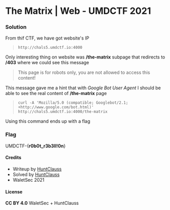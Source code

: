 # The Matrix | Web - UMDCTF 2021

### Solution

From thif CTF, we have got website's IP
> `http://chals5.umdctf.io:4000`

Only interesting thing on website was **/the-matrix** subpage that redirects to **/403** where we could see this message

> This page is for robots only, you are not allowed to access this content!

This message gave me a hint that with *Google Bot User Agent* I should be able to see the real content of **/the-matrix** page

> `curl -A 'Mozilla/5.0 (compatible; Googlebot/2.1; +http://www.google.com/bot.html)' http://chals5.umdctf.io:4000/the-matrix`

Using this command ends up with a flag

### Flag

UMDCTF-{**r0b0t_r3b3ll!0n**}

#### Credits

- Writeup by [HuntClauss](https://ctftime.org/user/106464)
- Solved by [HuntClauss](https://ctftime.org/user/106464)
- WaletSec 2021

#### License

**CC BY 4.0** WaletSec + HuntClauss
